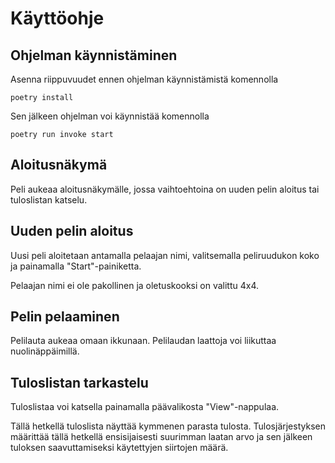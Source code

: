 # Käyttöohje

## Ohjelman käynnistäminen

Asenna riippuvuudet ennen ohjelman käynnistämistä komennolla
```
poetry install
```
Sen jälkeen ohjelman voi käynnistää komennolla
```
poetry run invoke start
```
## Aloitusnäkymä

Peli aukeaa aloitusnäkymälle, jossa vaihtoehtoina on uuden pelin aloitus tai tuloslistan katselu.

## Uuden pelin aloitus

Uusi peli aloitetaan antamalla pelaajan nimi, valitsemalla peliruudukon koko ja painamalla "Start"-painiketta.

Pelaajan nimi ei ole pakollinen ja oletuskooksi on valittu 4x4.

## Pelin pelaaminen

Pelilauta aukeaa omaan ikkunaan. Pelilaudan laattoja voi liikuttaa nuolinäppäimillä.

## Tuloslistan tarkastelu

Tuloslistaa voi katsella painamalla päävalikosta "View"-nappulaa.

Tällä hetkellä tuloslista näyttää kymmenen parasta tulosta. Tulosjärjestyksen määrittää tällä hetkellä ensisijaisesti 
suurimman laatan arvo ja sen jälkeen tuloksen saavuttamiseksi käytettyjen siirtojen määrä.
